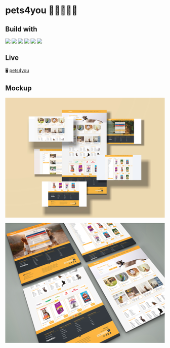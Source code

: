 # pets4you 🐇🦘🦜🐌🐛
 
## Build with
![](https://img.shields.io/badge/Web%20Design-HTML%205-orange?logo=html5&color=4AB197)
![](https://img.shields.io/badge/Web%20Design-CSS%203-blue?logo=css3&color=4AB197)
![](https://img.shields.io/badge/Web%20Design-JavaScript-yellow?logo=javascript&color=4AB197)
![](https://img.shields.io/badge/Web%20Design-Jquery-9cf?logo=jquery&color=4AB197)
![](https://img.shields.io/badge/Web%20Design-Bootstrap-blueviolet?logo=bootstrap&color=4AB197)
![](https://img.shields.io/badge/Web%20Design-VSCode-blueviolet?logo=VisualStudioCode&color=4AB197)

## Live

🖥️ [pets4you](https://mehedihasan.42web.io/pets4you/)

## Mockup

![pets4you web design mockup](./mockup/pets4youMockup01.jpg)

![pets4you web design mockup](./mockup/pets4youMockup02.jpg)